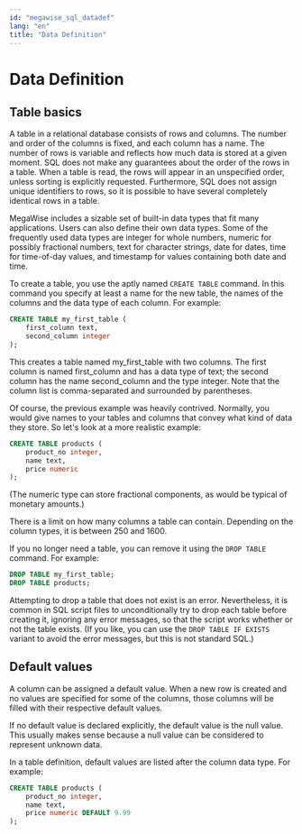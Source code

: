 ```yaml
---
id: "megawise_sql_datadef"
lang: "en"
title: "Data Definition"
---
```

# Data Definition

## Table basics

A table in a relational database consists of rows and columns. The number and order of the columns is fixed, and each column has a name. The number of rows is variable and reflects how much data is stored at a given moment. SQL does not make any guarantees about the order of the rows in a table. When a table is read, the rows will appear in an unspecified order, unless sorting is explicitly requested. Furthermore, SQL does not assign unique identifiers to rows, so it is possible to have several completely identical rows in a table.

MegaWise includes a sizable set of built-in data types that fit many applications. Users can also define their own data types. Some of the frequently used data types are integer for whole numbers, numeric for possibly fractional numbers, text for character strings, date for dates, time for time-of-day values, and timestamp for values containing both date and time.

To create a table, you use the aptly named `CREATE TABLE` command. In this command you specify at least a name for the new table, the names of the columns and the data type of each column. For example:

```sql
CREATE TABLE my_first_table (
    first_column text,
    second_column integer
);
```

This creates a table named my\_first\_table with two columns. The first column is named first\_column and has a data type of text; the second column has the name second\_column and the type integer. Note that the column list is comma-separated and surrounded by parentheses.

Of course, the previous example was heavily contrived. Normally, you would give names to your tables and columns that convey what kind of data they store. So let's look at a more realistic example:

```sql
CREATE TABLE products (
    product_no integer,
    name text,
    price numeric
);
```
(The numeric type can store fractional components, as would be typical of monetary amounts.)

There is a limit on how many columns a table can contain. Depending on the column types, it is between 250 and 1600. 

If you no longer need a table, you can remove it using the `DROP TABLE` command. For example:

```sql
DROP TABLE my_first_table;
DROP TABLE products;
```

Attempting to drop a table that does not exist is an error. Nevertheless, it is common in SQL script files to unconditionally try to drop each table before creating it, ignoring any error messages, so that the script works whether or not the table exists. (If you like, you can use the `DROP TABLE IF EXISTS` variant to avoid the error messages, but this is not standard SQL.)

## Default values

A column can be assigned a default value. When a new row is created and no values are specified for some of the columns, those columns will be filled with their respective default values. 

If no default value is declared explicitly, the default value is the null value. This usually makes sense because a null value can be considered to represent unknown data.

In a table definition, default values are listed after the column data type. For example:

```sql
CREATE TABLE products (
    product_no integer,
    name text,
    price numeric DEFAULT 9.99
);
```

